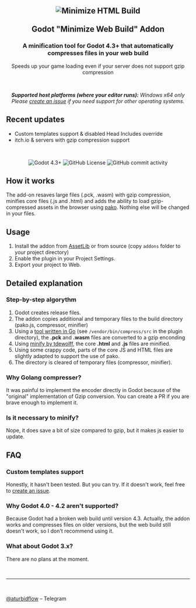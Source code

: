 <br />
<br />

<h2 align="center">
    <img alt="Minimize HTML Build" src="https://raw.githubusercontent.com/markushevpro/godot-minimize-html-build/refs/heads/master/assets/icon.png" />
    <br/>
    <br/>
    Godot "Minimize Web Build" Addon
  <br/>
</h2>

<h3 align="center">
    A minification tool for Godot 4.3+ that automatically compresses files in your web build
</h3>

<p align="center">
    Speeds up your game loading even if your server does not support gzip compression
</p>

<br/>

<p align="center">
    <i><b>Supported host platforms (where your editor runs):</b> Windows x64 only</i>
    <br/>
    <i>Please <a href="https://github.com/markushevpro/godot-minimize-html-build/issues/new">create an issue</a> if you need support for other operating systems.</i>
</p>

## Recent updates
- Custom templates support & disabled Head Includes override
- itch.io & servers with gzip compression support

<br />

<p align="center">
    <img alt="Godot 4.3+" src="https://img.shields.io/badge/Godot-4.3+-blue" />
    <img alt="GitHub License" src="https://img.shields.io/github/license/markushevpro/godot-minimize-html-build" />
    <img alt="GitHub commit activity" src="https://img.shields.io/github/commit-activity/t/markushevpro/godot-minimize-html-build" />
</p>

## How it works
The add-on resaves large files (.pck, .wasm) with gzip compression, minifies core files (.js and .html) and adds the ability to load gzip-compressed assets in the browser using [pako](https://github.com/nodeca/pako). Nothing else will be changed in your files.

## Usage
1. Install the addon from [AssetLib](https://godotengine.org/asset-library/asset/3862) or from source (copy `addons` folder to your project directory)
2. Enable the plugin in your Project Settings.
3. Export your project to Web.

## Detailed explanation

### Step-by-step algorythm
1. Godot creates release files.
2. The addon copies additional and temporary files to the build directory (pako.js, compressor, minifier)
3. Using a [tool written in Go](#why-golang-compresser) (see `/vendor/bin/compress/src` in the plugin directory), the **.pck** and **.wasm** files are converted to a gzip enconding
4. Using [minify by tdewolff](https://github.com/tdewolff/minify), the core **.html** and **.js** files are minified. 
5. Using some crappy code, parts of the core JS and HTML files are slightly adapted to support the use of pako.
6. The directory is cleared of temporary files (compressor, minifier).

### Why Golang compresser?
It was painful to implement the encoder directly in Godot because of the "original" implementation of Gzip conversion. You can create a PR if you are brave enough to implement it.

### Is it necessary to minify?
Nope, it does save a bit of size compared to gzip, but it makes js easier to update.

## FAQ

### Custom templates support
Honestly, it hasn't been tested. But you can try. If it doesn't work, feel free to [create an issue](https://github.com/markushevpro/godot-minimize-html-build/issues/new).

### Why Godot 4.0 - 4.2 aren't supported?
Because Godot had a broken web build until version 4.3. Actually, the addon works and compresses files on older versions, but the web build still doesn't work, so I don't recommend using it.

### What about Godot 3.x?
There are no plans at the moment.

<br/>
<hr />
<br/>

[@aturbidflow](https://t.me/aturbidflow) – Telegram
